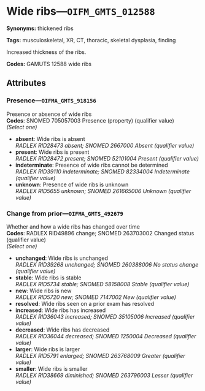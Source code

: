 # Wide ribs—`OIFM_GMTS_012588`

**Synonyms:** thickened ribs

**Tags:** musculoskeletal, XR, CT, thoracic, skeletal dysplasia, finding

Increased thickness of the ribs.

**Codes:** GAMUTS 12588 wide ribs

## Attributes

### Presence—`OIFMA_GMTS_918156`

Presence or absence of wide ribs  
**Codes**: SNOMED 705057003 Presence (property) (qualifier value)  
*(Select one)*

- **absent**: Wide ribs is absent  
_RADLEX RID28473 absent; SNOMED 2667000 Absent (qualifier value)_
- **present**: Wide ribs is present  
_RADLEX RID28472 present; SNOMED 52101004 Present (qualifier value)_
- **indeterminate**: Presence of wide ribs cannot be determined  
_RADLEX RID39110 indeterminate; SNOMED 82334004 Indeterminate (qualifier value)_
- **unknown**: Presence of wide ribs is unknown  
_RADLEX RID5655 unknown; SNOMED 261665006 Unknown (qualifier value)_

### Change from prior—`OIFMA_GMTS_492679`

Whether and how a wide ribs has changed over time  
**Codes**: RADLEX RID49896 change; SNOMED 263703002 Changed status (qualifier value)  
*(Select one)*

- **unchanged**: Wide ribs is unchanged  
_RADLEX RID39268 unchanged; SNOMED 260388006 No status change (qualifier value)_
- **stable**: Wide ribs is stable  
_RADLEX RID5734 stable; SNOMED 58158008 Stable (qualifier value)_
- **new**: Wide ribs is new  
_RADLEX RID5720 new; SNOMED 7147002 New (qualifier value)_
- **resolved**: Wide ribs seen on a prior exam has resolved  
- **increased**: Wide ribs has increased  
_RADLEX RID36043 increased; SNOMED 35105006 Increased (qualifier value)_
- **decreased**: Wide ribs has decreased  
_RADLEX RID36044 decreased; SNOMED 1250004 Decreased (qualifier value)_
- **larger**: Wide ribs is larger  
_RADLEX RID5791 enlarged; SNOMED 263768009 Greater (qualifier value)_
- **smaller**: Wide ribs is smaller  
_RADLEX RID38669 diminished; SNOMED 263796003 Lesser (qualifier value)_